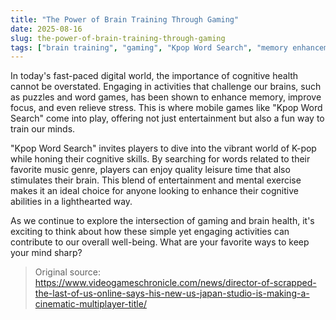 ```yaml
---
title: "The Power of Brain Training Through Gaming"
date: 2025-08-16
slug: the-power-of-brain-training-through-gaming
tags: ["brain training", "gaming", "Kpop Word Search", "memory enhancement"]
---
```

In today's fast-paced digital world, the importance of cognitive health cannot be overstated. Engaging in activities that challenge our brains, such as puzzles and word games, has been shown to enhance memory, improve focus, and even relieve stress. This is where mobile games like "Kpop Word Search" come into play, offering not just entertainment but also a fun way to train our minds.

"Kpop Word Search" invites players to dive into the vibrant world of K-pop while honing their cognitive skills. By searching for words related to their favorite music genre, players can enjoy quality leisure time that also stimulates their brain. This blend of entertainment and mental exercise makes it an ideal choice for anyone looking to enhance their cognitive abilities in a lighthearted way.

As we continue to explore the intersection of gaming and brain health, it's exciting to think about how these simple yet engaging activities can contribute to our overall well-being. What are your favorite ways to keep your mind sharp?

> Original source: https://www.videogameschronicle.com/news/director-of-scrapped-the-last-of-us-online-says-his-new-us-japan-studio-is-making-a-cinematic-multiplayer-title/